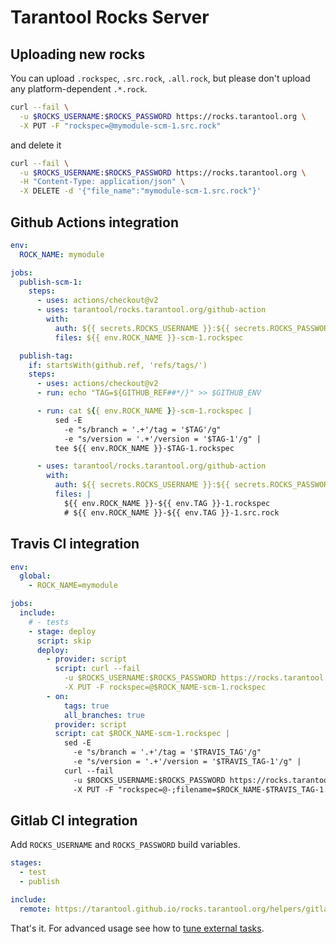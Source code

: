 # Tarantool Rocks Server

## Uploading new rocks

You can upload `.rockspec`, `.src.rock`, `.all.rock`,
but please don't upload any platform-dependent `.*.rock`.

```bash
curl --fail \
  -u $ROCKS_USERNAME:$ROCKS_PASSWORD https://rocks.tarantool.org \
  -X PUT -F "rockspec=@mymodule-scm-1.src.rock"
```

and delete it
```bash
curl --fail \
  -u $ROCKS_USERNAME:$ROCKS_PASSWORD https://rocks.tarantool.org \
  -H "Content-Type: application/json" \
  -X DELETE -d '{"file_name":"mymodule-scm-1.src.rock"}'
```

## Github Actions integration

```yaml
env:
  ROCK_NAME: mymodule

jobs:
  publish-scm-1:
    steps:
      - uses: actions/checkout@v2
      - uses: tarantool/rocks.tarantool.org/github-action
        with:
          auth: ${{ secrets.ROCKS_USERNAME }}:${{ secrets.ROCKS_PASSWORD }}
          files: ${{ env.ROCK_NAME }}-scm-1.rockspec

  publish-tag:
    if: startsWith(github.ref, 'refs/tags/')
    steps:
      - uses: actions/checkout@v2
      - run: echo "TAG=${GITHUB_REF##*/}" >> $GITHUB_ENV

      - run: cat ${{ env.ROCK_NAME }}-scm-1.rockspec |
          sed -E
            -e "s/branch = '.+'/tag = '$TAG'/g"
            -e "s/version = '.+'/version = '$TAG-1'/g" |
          tee ${{ env.ROCK_NAME }}-$TAG-1.rockspec

      - uses: tarantool/rocks.tarantool.org/github-action
        with:
          auth: ${{ secrets.ROCKS_USERNAME }}:${{ secrets.ROCKS_PASSWORD }}
          files: |
            ${{ env.ROCK_NAME }}-${{ env.TAG }}-1.rockspec
            # ${{ env.ROCK_NAME }}-${{ env.TAG }}-1.src.rock
```

## Travis CI integration

```yaml
env:
  global:
    - ROCK_NAME=mymodule

jobs:
  include:
    # - tests
    - stage: deploy
      script: skip
      deploy:
        - provider: script
          script: curl --fail
            -u $ROCKS_USERNAME:$ROCKS_PASSWORD https://rocks.tarantool.org
            -X PUT -F rockspec=@$ROCK_NAME-scm-1.rockspec
        - on:
            tags: true
            all_branches: true
          provider: script
          script: cat $ROCK_NAME-scm-1.rockspec |
            sed -E
              -e "s/branch = '.+'/tag = '$TRAVIS_TAG'/g"
              -e "s/version = '.+'/version = '$TRAVIS_TAG-1'/g" |
            curl --fail
              -u $ROCKS_USERNAME:$ROCKS_PASSWORD https://rocks.tarantool.org
              -X PUT -F "rockspec=@-;filename=$ROCK_NAME-$TRAVIS_TAG-1.rockspec"
```

## Gitlab CI integration

Add `ROCKS_USERNAME` and `ROCKS_PASSWORD` build variables.

```yaml
stages:
  - test
  - publish

include:
  remote: https://tarantool.github.io/rocks.tarantool.org/helpers/gitlab-publish-rockspec.yml
```

That's it. For advanced usage see how to
[tune external tasks](https://docs.gitlab.com/ee/ci/yaml/#overriding-external-template-values).
